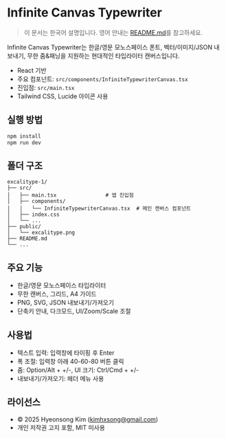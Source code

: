 # Infinite Canvas Typewriter

> 이 문서는 한국어 설명입니다. 영어 안내는 [README.md](./README.md)를 참고하세요.

Infinite Canvas Typewriter는 한글/영문 모노스페이스 폰트, 벡터/이미지/JSON 내보내기, 무한 줌&패닝을 지원하는 현대적인 타입라이터 캔버스입니다.

- React 기반
- 주요 컴포넌트: `src/components/InfiniteTypewriterCanvas.tsx`
- 진입점: `src/main.tsx`
- Tailwind CSS, Lucide 아이콘 사용

## 실행 방법

```bash
npm install
npm run dev
```

## 폴더 구조

```
excalitype-1/
├── src/
│   ├── main.tsx                # 앱 진입점
│   ├── components/
│   │   └── InfiniteTypewriterCanvas.tsx  # 메인 캔버스 컴포넌트
│   ├── index.css
│   └── ...
├── public/
│   └── excalitype.png
├── README.md
└── ...
```

## 주요 기능
- 한글/영문 모노스페이스 타입라이터
- 무한 캔버스, 그리드, A4 가이드
- PNG, SVG, JSON 내보내기/가져오기
- 단축키 안내, 다크모드, UI/Zoom/Scale 조절

## 사용법
- 텍스트 입력: 입력창에 타이핑 후 Enter
- 폭 조절: 입력창 아래 40-60-80 버튼 클릭
- 줌: Option/Alt + +/-, UI 크기: Ctrl/Cmd + +/-
- 내보내기/가져오기: 헤더 메뉴 사용

## 라이선스
- © 2025 Hyeonsong Kim (kimhxsong@gmail.com)
- 개인 저작권 고지 포함, MIT 미사용 
